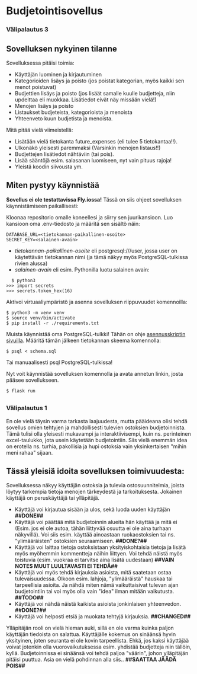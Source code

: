 # Budjetointisovellus

### Välipalautus 3

## Sovelluksen nykyinen tilanne
Sovelluksessa pitäisi toimia:
- Käyttäjän luominen ja kirjautuminen
- Kategorioiden lisäys ja poisto (jos poistat kategorian, myös kaikki sen menot poistuvat)
- Budjettien lisäys ja poisto (jos lisäät samalle kuulle budjetteja, niin updeittaa eli muokkaa. Lisätiedot eivät näy missään vielä!)
- Menojen lisäys ja poisto
- Listaukset budjeteista, kategorioista ja menoista
- Yhteenveto kuun budjetista ja menoista.
 
 Mitä pitää vielä viimeistellä:
 - Lisätään vielä tietokanta future_expenses (eli tulee 5 tietokantaa!!).
 - Ulkonäkö yleisesti paremmaksi (Varsinkin menojen listaus!!)
 - Budjettejen lisätiedot nähtäviin (tai pois).
 - Lisää sääntöjä esim. salasanan luomiseen, nyt vain pituus rajoja! 
 - Yleistä koodin siivousta ym.

## Miten pystyy käynnistää
**Sovellus ei ole testattavissa Fly.iossa!**
Tässä on siis ohjeet sovelluksen käynnistämiseen paikallisesti:

Kloonaa repositorio omalle koneellesi ja siirry sen juurikansioon. Luo kansioon oma .env-tiedosto ja määritä sen sisältö näin:
 
```
DATABASE_URL=<tietokannan-paikallinen-osoite>
SECRET_KEY=<salainen-avain>
```
 
- *tietokannan-paikallinen-osoite* eli postgresql:///user, jossa user on käytettävän tietokannan nimi (ja tämä näkyy myös PostgreSQL-tulkissa rivien alussa)
- *salainen-avain* eli esim. Pythonilla luotu salainen avain:
 
```
  $ python3
>>> import secrets
>>> secrets.token_hex(16)
```
 
Aktivoi virtuaaliympäristö ja asenna sovelluksen riippuvuudet komennoilla:
 
```
$ python3 -m venv venv
$ source venv/bin/activate
$ pip install -r ./requirements.txt
```
 
Muista käynnistää oma PostgreSQL-tulkki! Tähän on ohje [asennusskriptin sivuilla](https://github.com/hy-tsoha/local-pg). Määritä tämän jälkeen tietokannan skeema komennolla:
 
```
$ psql < schema.sql
```
 
Tai manuaalisesti psql PostgreSQL-tulkissa!
 
Nyt voit käynnistää sovelluksen komennolla ja avata annetun linkin, josta pääsee sovellukseen.
 
```
$ flask run
```
##
### Välipalautus 1

En ole vielä täysin varma tarkasta laajuudesta, mutta pääideana olisi tehdä sovellus omien tehtyjen ja mahdollisesti tulevien ostoksien budjetoinnista. Tämä tulisi olla yleisesti mukavampi ja interaktiivisempi, kuin ns. perinteinen excel-taulukko, jota usein käytetään budjetointiin. Siis vielä enemmän idea on erotella ns. turhia, pakollisia ja hupi ostoksia vain yksinkertaisen "mihin meni rahaa" sijaan.

## Tässä yleisiä idoita sovelluksen toimivuudesta:

Sovelluksessa näkyy käyttäjän ostoksia ja tulevia ostosuunnitelmia, joista löytyy tarkempia tietoja menojen tärkeydestä ja tarkoituksesta. Jokainen käyttäjä on peruskäyttäjä tai ylläpitäjä.
- Käyttäjä voi kirjautua sisään ja ulos, sekä luoda uuden käyttäjän **##DONE##**
- Käyttäjä voi päättää mitä budjetoinnin alueita hän käyttää ja mitä ei (Esim. jos ei ole autoa, tähän liittyvää osuutta ei ole aina turhaan näkyvillä). Voi siis esim. käyttää ainoastaan ruokaostoksien tai ns. "ylimääräisten" ostoksien seuraamiseen.  **##DONE?##**
- Käyttäjä voi laittaa tietoja ostoksistaan yksityiskohtaisia tietoja ja lisätä myös myöhemmin kommentteja näihin liittyen. Voi tehdä näistä myös toistuvia (esim. vuokraa ei tarvitse aina lisätä uudestaan) **##VAIN NOTES MUUT LUULTAVASTI EI TEHDÄ##**
- Käyttäjä voi myös tehdä kirjauksia asioista, mitä saatetaan ostaa tulevaisuudessa. Olkoon esim. lahjoja, "ylimääräistä" hauskaa tai tarpeellisia asioita. Ja nähdä miten nämä vaikuttaisivat tulevan ajan budjetointiin tai voi myös olla vain "idea" ilman mitään vaikutusta. **##TODO##**
- Käyttäjä voi nähdä näistä kaikista asioista jonkinlaisen yhteenvedon.  **##DONE?##**
- Käyttäjä voi helposti etsiä ja muokata tehtyjä kirjauksia.  **##CHANGED##**

Ylläpitäjän rooli on vielä hieman auki, sillä en ole varma kuinka paljon käyttäjän tiedoista on salattua. Käyttäjälle kokemus on sinäänsä hyvin yksityinen, joten seuranta ei ole kovin tarpeellista. Ehkä, jos kaksi käyttäjää voivat jotenkin olla vuorovaikutuksessa esim. yhdistää budjetteja niin tällöin, kyllä. Budjetoinnissa ei sinäänsä voi tehdä paljoa "väärin", johon ylläpitäjän pitäisi puuttua. Asia on vielä pohdinnan alla siis.. **##SAATTAA JÄÄDÄ POIS##**
